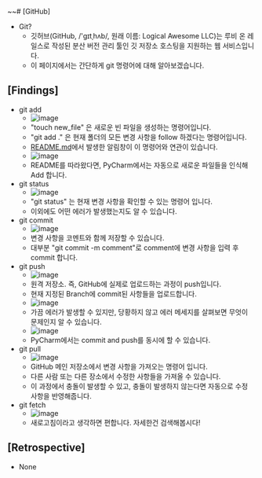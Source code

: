 ~~# [GitHub]

- Git?
  - 깃허브(GitHub, /'ɡɪtˌhʌb/, 원래 이름: Logical Awesome LLC)는 루비 온 레일스로 작성된 분산 버전 관리 툴인 깃 저장소 호스팅을 지원하는 웹 서비스입니다.
  - 이 페이지에서는 간단하게 git 명령어에 대해 알아보겠습니다.
## [Findings]

- git add
  - ![image](https://user-images.githubusercontent.com/37206326/192197323-24ed9868-30af-4c08-89cd-7cba7be9e21b.png)
  - "touch new_file" 은 새로운 빈 파일을 생성하는 명령어입니다.
  - "git add ." 은 현재 폴더의 모든 변경 사항을 follow 하겠다는 명령어입니다.
  - [README.md]()에서 발생한 알림창이 이 명령어와 연관이 있습니다.
  - ![image](https://user-images.githubusercontent.com/37206326/192135876-385fa5b9-87bc-41e8-8084-13295ad00184.png)
  - README를 따라왔다면, PyCharm에서는 자동으로 새로운 파일들을 인식해 Add 합니다.
- git status
  - ![image](https://user-images.githubusercontent.com/37206326/192197473-0ab699f9-dfde-46f1-ab9b-8c668dade1e8.png)
  - "git status" 는 현재 변경 사항을 확인할 수 있는 명령어 입니다.
  - 이외에도 어떤 에러가 발생했는지도 알 수 있습니다.
- git commit
  - ![image](https://user-images.githubusercontent.com/37206326/192197851-665d826a-9f25-4d3c-aaf4-4e9cb16e5fd9.png)
  - 변경 사항을 코멘트와 함께 저장할 수 있습니다.
  - 대부분 "git commit -m comment"로 comment에 변경 사항을 입력 후 commit 합니다.
- git push
  - ![image](https://user-images.githubusercontent.com/37206326/192197981-39f32fa7-a865-4d96-b434-4f0979e16de7.png)
  - 원격 저장소. 즉, GitHub에 실제로 업로드하는 과정이 push입니다.
  - 현재 지정된 Branch에 commit된 사항들을 업로드합니다.
  - ![image](https://user-images.githubusercontent.com/37206326/192198080-0e44a95e-3251-4304-b80a-20a8b7cd6952.png)
  - 가끔 에러가 발생할 수 있지만, 당황하지 않고 에러 메세지를 살펴보면 무엇이 문제인지 알 수 있습니다.
  - ![image](https://user-images.githubusercontent.com/37206326/192198582-e51e3269-6163-4095-89e1-5ad8a9f5db3d.png)
  - PyCharm에서는 commit and push를 동시에 할 수 있습니다.
- git pull
  - ![image](https://user-images.githubusercontent.com/37206326/192198153-2320f38b-ed64-412d-808c-80296ca5c5ed.png)
  - GitHub 메인 저장소에서 변경 사항을 가져오는 명령어 입니다.
  - 다른 사람 또는 다른 장소에서 수정한 사항들을 가져올 수 있습니다.
  - 이 과정에서 충돌이 발생할 수 있고, 충돌이 발생하지 않는다면 자동으로 수정 사항을 반영해줍니다.
- git fetch
  - ![image](https://user-images.githubusercontent.com/37206326/192198339-3a3767ed-3831-4f50-ac2d-573879b97bfa.png)
  - 새로고침이라고 생각하면 편합니다. 자세한건 검색해봅시다!

## [Retrospective]

- None